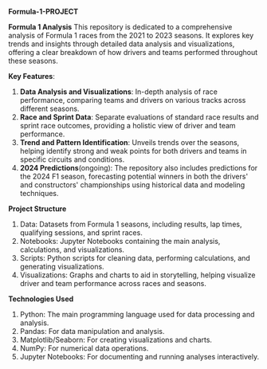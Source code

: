 **Formula-1-PROJECT**

**Formula 1 Analysis**
This repository is dedicated to a comprehensive analysis of Formula 1 races from the 2021 to 2023 seasons. It explores key trends and insights through detailed data analysis and visualizations, offering a clear breakdown of how drivers and teams performed throughout these seasons.

**Key Features**:
1) **Data Analysis and Visualizations**: In-depth analysis of race performance, comparing teams and drivers on various tracks across different seasons.
2) **Race and Sprint Data**: Separate evaluations of standard race results and sprint race outcomes, providing a holistic view of driver and team performance.
3) **Trend and Pattern Identification**: Unveils trends over the seasons, helping identify strong and weak points for both drivers and teams in specific circuits and conditions.
4) **2024 Predictions**(ongoing): The repository also includes predictions for the 2024 F1 season, forecasting potential winners in both the drivers' and constructors' championships using historical data and modeling techniques.
   
**Project Structure**
1) Data: Datasets from Formula 1 seasons, including results, lap times, qualifying sessions, and sprint races.
2) Notebooks: Jupyter Notebooks containing the main analysis, calculations, and visualizations.
3) Scripts: Python scripts for cleaning data, performing calculations, and generating visualizations.
4) Visualizations: Graphs and charts to aid in storytelling, helping visualize driver and team performance across races and seasons.
   
**Technologies Used**
1) Python: The main programming language used for data processing and analysis.
2) Pandas: For data manipulation and analysis.
3) Matplotlib/Seaborn: For creating visualizations and charts.
4) NumPy: For numerical data operations.
5) Jupyter Notebooks: For documenting and running analyses interactively.
